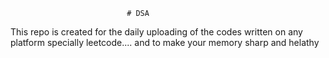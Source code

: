                               # DSA 
This repo is created for the daily uploading of the codes written on any platform specially leetcode....  and to make your memory sharp and helathy                       
